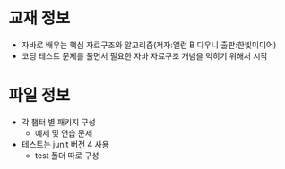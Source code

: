# 교재 정보
* 자바로 배우는 핵심 자료구조와 알고리즘(저자:앨런 B 다우니 출판:한빛미디어)
* 코딩 테스트 문제를 풀면서 필요한 자바 자료구조 개념을 익히기 위해서 시작

# 파일 정보
* 각 챕터 별 패키지 구성
  * 예제 및 연습 문제
* 테스트는 junit 버전 4 사용
  * test 폴더 따로 구성